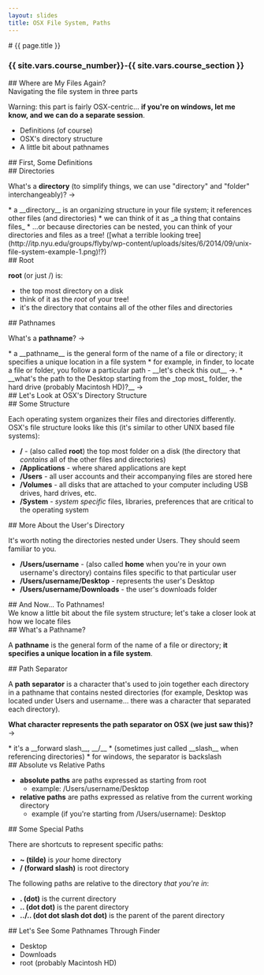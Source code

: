 ```yaml
---
layout: slides
title: OSX File System, Paths
---
```

<section markdown="block" class="intro-slide">
# {{ page.title }}

### {{ site.vars.course_number}}-{{ site.vars.course_section }}

<p><small></small></p>
</section>

<section markdown="block">
##  Where are My Files Again?

<aside>Navigating the file system in three parts</aside>

Warning: this part is fairly OSX-centric... __if you're on windows, let me know, and we can do a separate session__.

* Definitions (of course)
* OSX's directory structure
* A little bit about pathnames

</section>

<section markdown="block">
##  First, Some Definitions
</section>


<section markdown="block">
##  Directories

What's a __directory__ (to simplify things, we can use "directory" and "folder" interchangeably)? &rarr;

<div class="fragment" markdown="block">
* a __directory__ is an organizing structure in your file system; it references other files (and directories)
* we can think of it as _a thing that contains files_ 
* ...or because directories can be nested, you can think of your directories and files as a tree! ([what a terrible looking tree](http://itp.nyu.edu/groups/flyby/wp-content/uploads/sites/6/2014/09/unix-file-system-example-1.png)!?)
</div>
</section>

<section markdown="block">
##  Root

__root__ (or just /) is:

* the top most directory on a disk 
* think of it as the _root_ of your tree!
* it's the directory that contains all of the other files and directories
</section>

<section markdown="block">
##  Pathnames

What's a __pathname__? &rarr;

<div class="fragment" markdown="block">
* a __pathname__ is the general form of the name of a file or directory; it specifies a unique location in a file system
* for example, in finder, to locate a file or folder, you follow a particular path - __let's check this out__ &rarr;. 
* __what's the path to the Desktop starting from the _top most_ folder, the hard drive (probably Macintosh HD)?__ &rarr;
</div>
</section>


<section markdown="block">
##  Let's Look at OSX's Directory Structure
</section>

<section markdown="block">
##  Some Structure

Each operating system organizes their files and directories differently.  OSX's file structure looks like this (it's similar to other UNIX based file systems):

* __/__ - (also called __root__) the top most folder on a disk (the directory that _contains_ all of the other files and directories)
* __/Applications__ - where shared applications are kept
* __/Users__ - all user accounts and their accompanying files are stored here
* __/Volumes__ - all disks that are attached to your computer including USB drives, hard drives, etc.
* __/System__ - _system specific_ files, libraries, preferences that are critical to the operating system

</section>

<section markdown="block">
##  More About the User's Directory

It's worth noting the directories nested under Users.  They should seem familiar to you.

* __/Users/username__ - (also called __home__ when you're in your own username's directory) contains files specific to that particular user
* __/Users/username/Desktop__ - represents the user's Desktop
* __/Users/username/Downloads__ - the user's downloads folder
</section>


<section markdown="block">
##  And Now... To Pathnames!

<aside>We know a little bit about the file system structure; let's take a closer look at how we locate files</aside>

</section>

<section markdown="block">
##  What's a Pathname?

A __pathname__ is the general form of the name of a file or directory; __it specifies a unique location in a file system__.
</section>

<section markdown="block">
##  Path Separator

A __path separator__ is a character that's used to join together each directory in a pathname that contains nested directories (for example, Desktop was located under Users and username...  there was a character that separated each directory).  

__What character represents the path separator on OSX (we just saw this)?__ &rarr;

<div class="fragment" markdown="block">
* it's a __forward slash__, __/__
* (sometimes just called __slash__ when referencing directories) 
* for windows, the separator is backslash 
</div>
</section>

<section markdown="block">
##  Absolute vs Relative Paths

* __absolute paths__ are paths expressed as starting from root
	* example: /Users/username/Desktop
* __relative paths__ are paths expressed as relative from the current working directory
	* example (if you're starting from /Users/username): Desktop

</section>

<section markdown="block">
##  Some Special Paths

There are shortcuts to represent specific paths:

* __~ (tilde)__ is _your_ home directory
* __/ (forward slash)__ is root directory

The following paths are relative to the directory _that you're in_:

* __. (dot)__ is the current directory
* __.. (dot dot)__ is the parent directory
* __../.. (dot dot slash dot dot)__ is the parent of the parent directory

</section>

<section markdown="block">
##  Let's See Some Pathnames Through Finder

* Desktop
* Downloads
* root (probably Macintosh HD)
</section>
